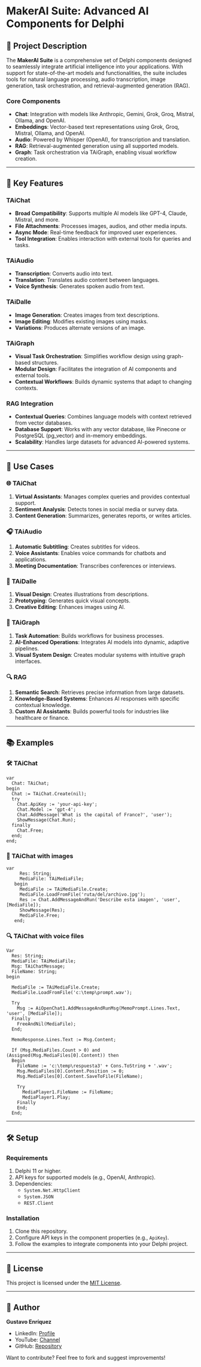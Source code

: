 
# MakerAI Suite: Advanced AI Components for Delphi


## 📌 Project Description

The **MakerAI Suite** is a comprehensive set of Delphi components designed to seamlessly integrate artificial intelligence into your applications. With support for state-of-the-art models and functionalities, the suite includes tools for natural language processing, audio transcription, image generation, task orchestration, and retrieval-augmented generation (RAG).

### Core Components

- **Chat**: Integration with models like Anthropic, Gemini, Grok, Groq, Mistral, Ollama, and OpenAI.
- **Embeddings**: Vector-based text representations using Grok, Groq, Mistral, Ollama, and OpenAI.
- **Audio**: Powered by Whisper (OpenAI), for transcription and translation.
- **RAG**: Retrieval-augmented generation using all supported models.
- **Graph**: Task orchestration via TAiGraph, enabling visual workflow creation.

---

## 🌟 Key Features

### TAiChat
- **Broad Compatibility**: Supports multiple AI models like GPT-4, Claude, Mistral, and more.
- **File Attachments**: Processes images, audios, and other media inputs.
- **Async Mode**: Real-time feedback for improved user experiences.
- **Tool Integration**: Enables interaction with external tools for queries and tasks.

### TAiAudio
- **Transcription**: Converts audio into text.
- **Translation**: Translates audio content between languages.
- **Voice Synthesis**: Generates spoken audio from text.

### TAiDalle
- **Image Generation**: Creates images from text descriptions.
- **Image Editing**: Modifies existing images using masks.
- **Variations**: Produces alternate versions of an image.

### TAiGraph
- **Visual Task Orchestration**: Simplifies workflow design using graph-based structures.
- **Modular Design**: Facilitates the integration of AI components and external tools.
- **Contextual Workflows**: Builds dynamic systems that adapt to changing contexts.

### RAG Integration
- **Contextual Queries**: Combines language models with context retrieved from vector databases.
- **Database Support**: Works with any vector database, like Pinecone or PostgreSQL (pg_vector) and in-memory embeddings.
- **Scalability**: Handles large datasets for advanced AI-powered systems.

---

## 🎯 Use Cases

### 🌐 **TAiChat**
1. **Virtual Assistants**: Manages complex queries and provides contextual support.
2. **Sentiment Analysis**: Detects tones in social media or survey data.
3. **Content Generation**: Summarizes, generates reports, or writes articles.

### 🎧 **TAiAudio**
1. **Automatic Subtitling**: Creates subtitles for videos.
2. **Voice Assistants**: Enables voice commands for chatbots and applications.
3. **Meeting Documentation**: Transcribes conferences or interviews.

### 🎨 **TAiDalle**
1. **Visual Design**: Creates illustrations from descriptions.
2. **Prototyping**: Generates quick visual concepts.
3. **Creative Editing**: Enhances images using AI.

### 🧩 **TAiGraph**
1. **Task Automation**: Builds workflows for business processes.
2. **AI-Enhanced Operations**: Integrates AI models into dynamic, adaptive pipelines.
3. **Visual System Design**: Creates modular systems with intuitive graph interfaces.

### 🔍 **RAG**
1. **Semantic Search**: Retrieves precise information from large datasets.
2. **Knowledge-Based Systems**: Enhances AI responses with specific contextual knowledge.
3. **Custom AI Assistants**: Builds powerful tools for industries like healthcare or finance.

---

## 📚 Examples

### 🛠️ TAiChat
```delphi
var
  Chat: TAiChat;
begin
  Chat := TAiChat.Create(nil);
  try
    Chat.ApiKey := 'your-api-key';
    Chat.Model := 'gpt-4';
    Chat.AddMessage('What is the capital of France?', 'user');
    ShowMessage(Chat.Run);
  finally
    Chat.Free;
  end;
end;
```

### 🧩 TAiChat with images
```delphi
var
     Res: String;
     MediaFile: TAiMediaFile;
   begin
     MediaFile := TAiMediaFile.Create;
     MediaFile.LoadFromFile('ruta/del/archivo.jpg');
     Res := Chat.AddMessageAndRun('Describe esta imagen', 'user', [MediaFile]);
     ShowMessage(Res);
     MediaFile.Free;
   end;
```

### 🔍 TAiChat with voice files
```delphi
Var
  Res: String;
  MediaFile: TAiMediaFile;
  Msg: TAiChatMessage;
  FileName: String;
begin

  MediaFile := TAiMediaFile.Create;
  MediaFile.LoadFromFile('c:\temp\prompt.wav');

  Try
    Msg := AiOpenChat1.AddMessageAndRunMsg(MemoPrompt.Lines.Text, 'user', [MediaFile]);
  Finally
    FreeAndNil(MediaFile);
  End;

  MemoResponse.Lines.Text := Msg.Content;

  If (Msg.MediaFiles.Count > 0) and (Assigned(Msg.MediaFiles[0].Content)) then
  Begin
    FileName := 'c:\temp\respuesta3' + Cons.ToString + '.wav';
    Msg.MediaFiles[0].Content.Position := 0;
    Msg.MediaFiles[0].Content.SaveToFile(FileName);

    Try
      MediaPlayer1.FileName := FileName;
      MediaPlayer1.Play;
    Finally
    End;
  End;

```

---

## 🛠️ Setup

### Requirements
1. Delphi 11 or higher.
2. API keys for supported models (e.g., OpenAI, Anthropic).
3. Dependencies:
   - `System.Net.HttpClient`
   - `System.JSON`
   - `REST.Client`

### Installation
1. Clone this repository.
2. Configure API keys in the component properties (e.g., `ApiKey`).
3. Follow the examples to integrate components into your Delphi project.

---

## 📜 License

This project is licensed under the [MIT License](LICENSE).

---

## 👤 Author

**Gustavo Enríquez**  
- LinkedIn: [Profile](https://www.linkedin.com/in/gustavo-enriquez-3937654a/)  
- YouTube: [Channel](https://www.youtube.com/@cimamaker3945)  
- GitHub: [Repository](https://github.com/gustavoeenriquez/)  

Want to contribute? Feel free to fork and suggest improvements!

